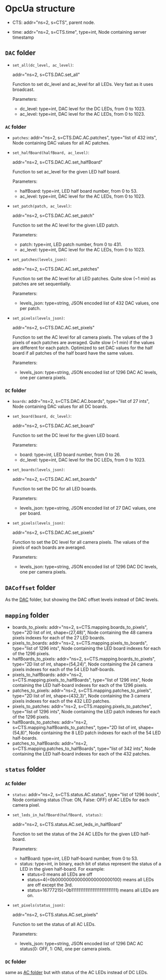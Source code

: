 # OpcUa structure

* CTS: addr="ns=2, s=CTS", parent node.

* time: addr="ns=2, s=CTS.time", type=int, Node containing server timestamp

## `DAC` folder

 *  `set_all(dc_level, ac_level)`: 
 
    addr="ns=2, s=CTS.DAC.set_all"
    
    Function to set dc_level and ac_level for all LEDs. 
    Very fast as it uses broadcast.
    
    Parameters:
  
    * dc_level: type=int, DAC level for the DC LEDs, from 0 to 1023.
    * ac_level: type=int, DAC level for the AC LEDs, from 0 to 1023.
  
### `AC` folder
 
 * `patches`: addr="ns=2, s=CTS.DAC.AC.patches", type="list of 432 ints", Node containing DAC values for all AC patches.
 * `set_halfBoard(halfBoard, ac_level)`: 
 
    addr="ns=2, s=CTS.DAC.AC.set_halfBoard"
    
    Function to set ac_level for the given LED half board. 
    
    Parameters:
  
    * halfBoard: type=int, LED half board number, from 0 to 53.
    * ac_level: type=int, DAC level for the AC LEDs, from 0 to 1023.
 * `set_patch(patch, ac_level)`: 
 
    addr="ns=2, s=CTS.DAC.AC.set_patch"
    
    Function to set the AC level for the given LED patch. 
    
    Parameters:
  
    * patch: type=int, LED patch number, from 0 to 431.
    * ac_level: type=int, DAC level for the AC LEDs, from 0 to 1023.
 * `set_patches(levels_json)`: 
 
    addr="ns=2, s=CTS.DAC.AC.set_patches"
    
    Function to set the AC level for all LED patches. Quite slow (~1 min) as patches are set sequentially.
    
    Parameters:
  
    * levels_json: type=string, JSON encoded list of 432 DAC values, one per patch.
  * `set_pixels(levels_json)`: 
 
    addr="ns=2, s=CTS.DAC.AC.set_pixels"
    
    Function to set the AC level for all camera pixels. 
    The values of the 3 pixels of each patches are averaged.
    Quite slow (~1 min) if the values are different for each patch.
    Optimized to set DAC values for the half board if all patches of the half board have the same values.
    
    Parameters:
  
    * levels_json: type=string, JSON encoded list of 1296 DAC AC levels, one per camera pixels. 
### `DC` folder
 
 * `boards`: addr="ns=2, s=CTS.DAC.AC.boards", type="list of 27 ints", Node containing DAC values for all DC boards.
 * `set_board(board, dc_level)`: 
 
    addr="ns=2, s=CTS.DAC.AC.set_board"
    
    Function to set the DC level for the given LED board. 
    
    Parameters:
  
    * board: type=int, LED board number, from 0 to 26.
    * dc_level: type=int, DAC level for the DC LEDs, from 0 to 1023.
 * `set_boards(levels_json)`: 
 
    addr="ns=2, s=CTS.DAC.AC.set_boards"
    
    Function to set the DC for all LED boards.
    
    Parameters:
  
    * levels_json: type=string, JSON encoded list of 27 DAC values, one per board.
  * `set_pixels(levels_json)`: 
 
    addr="ns=2, s=CTS.DAC.AC.set_pixels"
    
    Function to set the DC level for all camera pixels. 
    The values of the pixels of each boards are averaged.
    
    Parameters:
  
    * levels_json: type=string, JSON encoded list of 1296 DAC DC levels, one per camera pixels.
    
## `DACoffset` folder
As the [DAC](#dac-folder) folder, but showing the DAC offset levels instead of DAC levels.
  
## `mapping` folder
  * boards_to_pixels: addr="ns=2, s=CTS.mapping.boards_to_pixels", type="2D list of int, shape=(27,48)", 
    Node containing the 48 camera pixels indexes for each of the 27 LED boards.
  * pixels_to_boards: addr="ns=2, s=CTS.mapping.pixels_to_boards", type="list of 1296 ints", 
    Node containing the LED board indexes for each of the 1296 pixels.
  * halfBoards_to_pixels: addr="ns=2, s=CTS.mapping.boards_to_pixels", type="2D list of int, shape=(54,24)", 
    Node containing the 24 camera pixels indexes for each of the 54 LED half-boards.
  * pixels_to_halfBoards: addr="ns=2, s=CTS.mapping.pixels_to_halfBoards", type="list of 1296 ints", 
    Node containing the LED half-board indexes for each of the 1296 pixels.
  * patches_to_pixels: addr="ns=2, s=CTS.mapping.patches_to_pixels", type="2D list of int, shape=(432,3)", 
    Node containing the 3 camera pixels indexes for each of the 432 LED patches.
  * pixels_to_patches: addr="ns=2, s=CTS.mapping.pixels_to_patches", type="list of 1296 ints", 
    Node containing the LED patch indexes for each of the 1296 pixels.
  * halfBoards_to_patches: addr="ns=2, s=CTS.mapping.halfBoards_to_patches", type="2D list of int, shape=(54,8)", 
    Node containing the 8 LED patch indexes for each of the 54 LED half-boards.
  * patches_to_halfBoards: addr="ns=2, s=CTS.mapping.patches_to_halfBoards", type="list of 342 ints", 
    Node containing the LED half-board indexes for each of the 432 patches.
   
## `status` folder
### `AC` folder
 * `status`: addr="ns=2, s=CTS.status.AC.status", type="list of 1296 bools", Node containing status (True: ON, False: OFF) 
    of AC LEDs for each camera pixel.
 * `set_leds_in_halfBoard(halfBoard, status)`: 
 
    addr="ns=2, s=CTS.status.AC.set_leds_in_halfBoard"
    
    Function to set the status of the 24 AC LEDs for the given LED half-board.
    
    Parameters:
  
    * halfBoard: type=int, LED half-board number, from 0 to 53.
    * status: type=int, in binary, each bit of status represent the status of a LED in the given half-board. For example:
        * status=0 means all LEDs are off
        * status=4(=0b000000000000000000000100) means all LEDs are off except the 3rd.
        * status=16777215(=0b11111111111111111111111111)  means all LEDs are on.
 * `set_pixels(status_json)`: 
 
    addr="ns=2, s=CTS.status.AC.set_pixels"
    
    Function to set the status of all AC LEDs.
    
    Parameters:
     
    * levels_json: type=string, JSON encoded list of 1296 DAC AC status(0: OFF, 1: ON), one per camera pixels.
### `DC` folder
 same as [AC folder](#ac-folder-1) but with status of the AC LEDs instead of DC LEDs.

